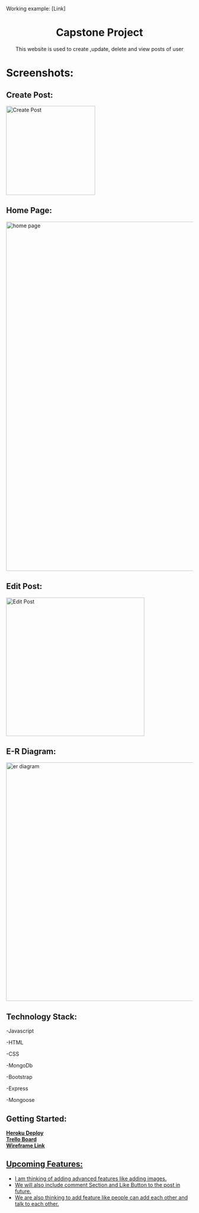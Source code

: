 Working example: [Link]
<h1 align="center">Capstone Project</h1>
<p align="center">This website is used to create ,update, delete and view posts of user</p>

</p>
<b><h1>Screenshots:</h1></b>
<h2>Create Post:</h2>

<img width="240" alt="Create Post" src="https://user-images.githubusercontent.com/98124989/184712629-58fc19cc-4619-4665-a8bd-fc9863548d05.PNG">
<h2>Home Page:</h2>
<img width="941" alt="home page" src="https://user-images.githubusercontent.com/98124989/184712721-4f2f2cd9-2443-4bb3-a691-493a595294e7.PNG">
<h2>Edit Post:</h2>

<img width="373" alt="Edit Post" src="https://user-images.githubusercontent.com/98124989/184712689-2faab060-9bc6-4cda-b867-a85aa2e08776.PNG">
<h2>E-R Diagram:</h2>



<img width="643" alt="er diagram" src="https://user-images.githubusercontent.com/98124989/184716287-0b719f59-a14c-4a55-a1dd-405d5c9924bc.png">

<h2>Technology Stack:</h2>
 <p> -Javascript </p>
 <p> -HTML </p>
 <p> -CSS </p>
 <p> -MongoDb </p>
 <p> -Bootstrap </p>
 <p> -Express </p>
 <p> -Mongoose</p>
<h2>Getting Started:</h2>
<b><a href = ""> Heroku Deploy</a></b></br>
<b><a href = "https://trello.com/b/67cIZCeL/capstone-project"> Trello Board </a></b>
</br>
<b><a href = "https://wireframe.cc/pro/pp/e48c28603573210"</a>Wireframe Link</b>


<h2>Upcoming Features:</h2>
<ul>
 <li>I am thinking of adding advanced features like adding images.</li>
 <li>We will also include comment Section and Like Button to the post in future.</li>
 <li>We are also thinking to add feature like people can add each other and talk to each other.</li>
</ul>

